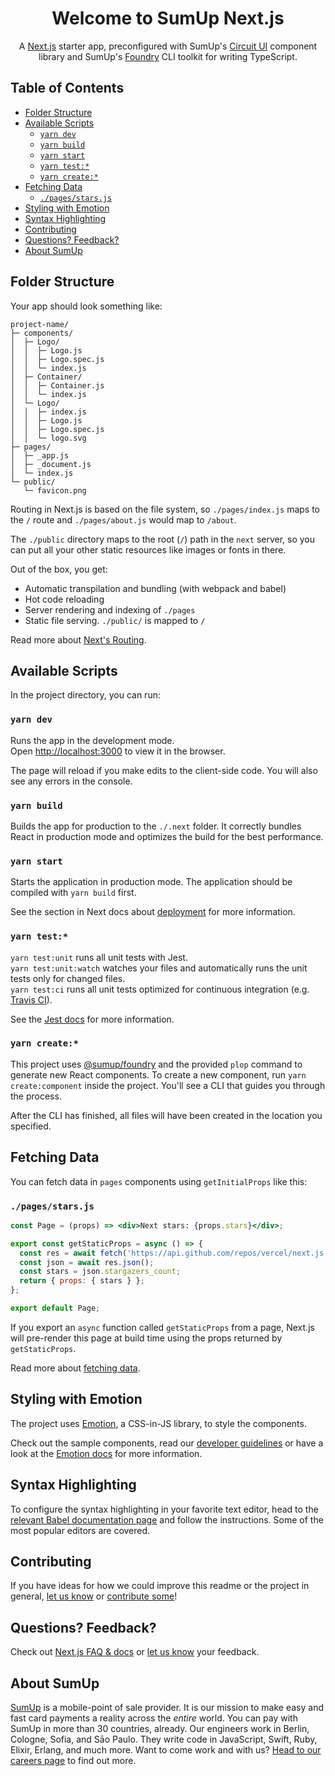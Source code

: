 <div align="center">

# Welcome to SumUp Next.js <!-- omit in toc -->

A [Next.js](https://nextjs.org) starter app, preconfigured with SumUp's [Circuit UI](https://circuit.sumup.com) component library and SumUp's [Foundry](https://www.npmjs.com/package/@sumup/foundry) CLI toolkit for writing TypeScript.

</div>

## Table of Contents <!-- omit in toc -->

- [Folder Structure](#folder-structure)
- [Available Scripts](#available-scripts)
  - [`yarn dev`](#yarn-dev)
  - [`yarn build`](#yarn-build)
  - [`yarn start`](#yarn-start)
  - [`yarn test:*`](#yarn-test)
  - [`yarn create:*`](#yarn-create)
- [Fetching Data](#fetching-data)
  - [`./pages/stars.js`](#pagesstarsjs)
- [Styling with Emotion](#styling-with-emotion)
- [Syntax Highlighting](#syntax-highlighting)
- [Contributing](#contributing)
- [Questions? Feedback?](#questions-feedback)
- [About SumUp](#about-sumup)

## Folder Structure

Your app should look something like:

```
project-name/
├─ components/
│  ├─ Logo/
│  │  ├─ Logo.js
│  │  ├─ Logo.spec.js
│  │  └─ index.js
│  ├─ Container/
│  │  ├─ Container.js
│  │  └─ index.js
│  └─ Logo/
│  │  ├─ index.js
│  │  ├─ Logo.js
│  │  ├─ Logo.spec.js
│  │  └─ logo.svg
├─ pages/
│  ├─ _app.js
│  ├─ _document.js
│  └─ index.js
└─ public/
   └─ favicon.png
```

Routing in Next.js is based on the file system, so `./pages/index.js` maps to the `/` route and `./pages/about.js` would map to `/about`.

The `./public` directory maps to the root (`/`) path in the `next` server, so you can put all your other static resources like images or fonts in there.

Out of the box, you get:

- Automatic transpilation and bundling (with webpack and babel)
- Hot code reloading
- Server rendering and indexing of `./pages`
- Static file serving. `./public/` is mapped to `/`

Read more about [Next's Routing](https://nextjs.org/docs/routing/introduction).

## Available Scripts

In the project directory, you can run:

### `yarn dev`

Runs the app in the development mode.<br>
Open [http://localhost:3000](http://localhost:3000) to view it in the browser.

The page will reload if you make edits to the client-side code. You will also see any errors in the console.

### `yarn build`

Builds the app for production to the `./.next` folder. It correctly bundles React in production mode and optimizes the build for the best performance.

### `yarn start`

Starts the application in production mode. The application should be compiled with `yarn build` first.

See the section in Next docs about [deployment](https://nextjs.org/docs/deployment) for more information.

### `yarn test:*`

`yarn test:unit` runs all unit tests with Jest.<br>
`yarn test:unit:watch` watches your files and automatically runs the unit tests only for changed files.<br>
`yarn test:ci` runs all unit tests optimized for continuous integration (e.g. [Travis CI](https://travis-ci.org/)).

See the [Jest docs](https://facebook.github.io/jest/docs/en/tutorial-react.html) for more information.

### `yarn create:*`

This project uses [@sumup/foundry](https://www.npmjs.com/package/@sumup/foundry) and the provided `plop` command to generate new React components. To create a new component, run `yarn create:component` inside the project. You'll see a CLI that guides you through the process.

After the CLI has finished, all files will have been created in the location you specified.

## Fetching Data

You can fetch data in `pages` components using `getInitialProps` like this:

### `./pages/stars.js`

```jsx
const Page = (props) => <div>Next stars: {props.stars}</div>;

export const getStaticProps = async () => {
  const res = await fetch('https://api.github.com/repos/vercel/next.js');
  const json = await res.json();
  const stars = json.stargazers_count;
  return { props: { stars } };
};

export default Page;
```

If you export an `async` function called `getStaticProps` from a page, Next.js will pre-render this page at build time using the props returned by `getStaticProps`.

Read more about [fetching data](https://nextjs.org/docs/basic-features/data-fetching).

## Styling with Emotion

The project uses [Emotion](https://emotion.sh/), a CSS-in-JS library, to style the components.

Check out the sample components, read our [developer guidelines](https://sumupteam.atlassian.net/wiki/spaces/DEV/pages/223871058/Circuit+UI+Developer+guide) or have a look at the [Emotion docs](https://emotion.sh/docs/introduction) for more information.

## Syntax Highlighting

To configure the syntax highlighting in your favorite text editor, head to the [relevant Babel documentation page](https://babeljs.io/docs/editors) and follow the instructions. Some of the most popular editors are covered.

## Contributing

If you have ideas for how we could improve this readme or the project in general, [let us know](https://github.com/sumup-oss/circuit-ui/issues) or [contribute some](https://github.com/sumup-oss/circuit-ui/edit/main/packages/create-sumup-next-app/template/README.md)!

## Questions? Feedback?

Check out [Next.js FAQ & docs](https://nextjs.org/docs) or [let us know](https://github.com/sumup-oss/circuit-ui/issues) your feedback.

## About SumUp

[SumUp](https://sumup.com) is a mobile-point of sale provider. It is our mission to make easy and fast card payments a reality across the _entire_ world. You can pay with SumUp in more than 30 countries, already. Our engineers work in Berlin, Cologne, Sofia, and Sāo Paulo. They write code in JavaScript, Swift, Ruby, Elixir, Erlang, and much more. Want to come work and with us? [Head to our careers page](https://sumup.com/careers) to find out more.
